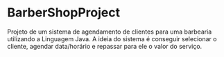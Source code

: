 # BarberShopProject
Projeto de um sistema de agendamento de clientes para uma barbearia utilizando a Linguagem Java. A ideia do sistema é conseguir selecionar o cliente, agendar data/horário e repassar para ele o valor do serviço.
